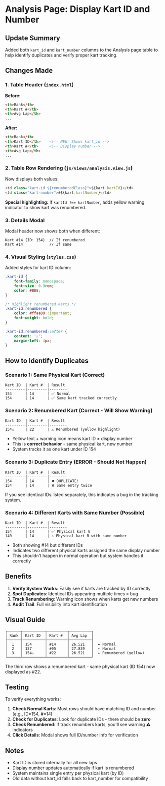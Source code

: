 # Analysis Page: Display Kart ID and Number

## Update Summary

Added both `kart_id` and `kart_number` columns to the Analysis page table to help identify duplicates and verify proper kart tracking.

## Changes Made

### 1. Table Header (`index.html`)

**Before:**
```html
<th>Rank</th>
<th>Kart #</th>
<th>Avg Lap</th>
...
```

**After:**
```html
<th>Rank</th>
<th>Kart ID</th>    <!-- NEW: Shows kart_id -->
<th>Kart #</th>     <!-- Display number -->
<th>Avg Lap</th>
...
```

### 2. Table Row Rendering (`js/views/analysis.view.js`)

Now displays both values:
```javascript
<td class="kart-id ${renumberedClass}">${kart.kartId}</td>
<td class="kart-number">#${kart.kartNumber}</td>
```

**Special highlighting:** If `kartId !== kartNumber`, adds yellow warning indicator to show kart was renumbered.

### 3. Details Modal

Modal header now shows both when different:
```
Kart #14 (ID: 154)  // If renumbered
Kart #14            // If same
```

### 4. Visual Styling (`styles.css`)

Added styles for kart ID column:
```css
.kart-id {
    font-family: monospace;
    font-size: 0.9rem;
    color: #888;
}

/* Highlight renumbered karts */
.kart-id.renumbered {
    color: #ffaa00 !important;
    font-weight: bold;
}

.kart-id.renumbered::after {
    content: '⚠';
    margin-left: 4px;
}
```

## How to Identify Duplicates

### Scenario 1: Same Physical Kart (Correct)
```
Kart ID  | Kart #  | Result
---------|---------|--------
154      | 14      | ✅ Normal
154      | 14      | ✅ Same kart tracked correctly
```

### Scenario 2: Renumbered Kart (Correct - Will Show Warning)
```
Kart ID  | Kart #  | Result
---------|---------|--------
154⚠     | 22      | ⚠️ Renumbered (yellow highlight)
```
- Yellow text + warning icon means kart ID ≠ display number
- This is **correct behavior** - same physical kart, new number
- System tracks it as one kart under ID 154

### Scenario 3: Duplicate Entry (ERROR - Should Not Happen)
```
Kart ID  | Kart #  | Result
---------|---------|--------
154      | 14      | ❌ DUPLICATE!
154      | 14      | ❌ Same entry twice
```
If you see identical IDs listed separately, this indicates a bug in the tracking system.

### Scenario 4: Different Karts with Same Number (Possible)
```
Kart ID  | Kart #  | Result
---------|---------|--------
154      | 14      | ✅ Physical kart A
140      | 14      | ⚠️ Physical kart B with same number
```
- Both showing #14 but different IDs
- Indicates two different physical karts assigned the same display number
- This shouldn't happen in normal operation but system handles it correctly

## Benefits

1. **Verify System Works**: Easily see if karts are tracked by ID correctly
2. **Spot Duplicates**: Identical IDs appearing multiple times = bug
3. **Track Renumbering**: Warning icon shows when karts get new numbers
4. **Audit Trail**: Full visibility into kart identification

## Visual Guide

```
┌──────┬──────────┬─────────┬──────────┐
│ Rank │ Kart ID  │ Kart #  │ Avg Lap  │
├──────┼──────────┼─────────┼──────────┤
│  1   │ 154      │ #14     │ 26.521   │  ← Normal
│  2   │ 137      │ #05     │ 27.839   │  ← Normal
│  3   │ 154⚠     │ #22     │ 26.521   │  ← Renumbered (yellow)
└──────┴──────────┴─────────┴──────────┘
```

The third row shows a renumbered kart - same physical kart (ID 154) now displayed as #22.

## Testing

To verify everything works:

1. **Check Normal Karts**: Most rows should have matching ID and number (e.g., ID=154, #=14)
2. **Check for Duplicates**: Look for duplicate IDs - there should be **zero**
3. **Check Renumbered**: If track renumbers karts, you'll see warning ⚠️ indicators
4. **Click Details**: Modal shows full ID/number info for verification

## Notes

- Kart ID is stored internally for all new laps
- Display number updates automatically if kart is renumbered
- System maintains single entry per physical kart (by ID)
- Old data without kart_id falls back to kart_number for compatibility

